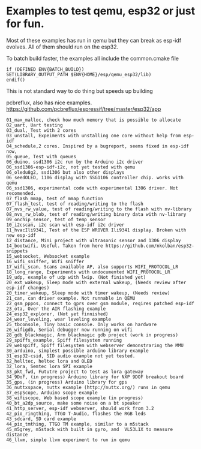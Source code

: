 #  Examples to test qemu, esp32 or just for fun.
Most of these examples has run in qemu but they can break as
esp-idf evolves. All of them should run on the esp32.

To batch build faster, the examples all include the common.cmake file

    if (DEFINED ENV{BATCH_BUILD})
    SET(LIBRARY_OUTPUT_PATH $ENV{HOME}/esp/qemu_esp32/lib)
    endif()

This is not standard way to do thing but speeds up building


pcbreflux, also has nice examples.
    https://github.com/pcbreflux/espressif/tree/master/esp32/app

    01_max_malloc, check how much memory that is possible to allocate
    02_uart, Uart testing
    03_dual, Test with 2 cores
    03_unstall, Expeiments with unstalling one core without help from esp-idf
    04_schedule,2 cores. Inspired by a bugreport, seems fixed in esp-idf now,
    05_queue, Test with queues
    06_duino, ssd1306 i2c run by the Arduino i2c driver
    06_ssd1306-esp-idf-i2c, not yet tested with qemu
    06_oledu8g2, ssd1306 but also other displays
    06_seedOLED, 1106 display with SSG1106 controller chip. works with qemu
    06_ssd1306, experimental code with experimental 1306 driver. Not recomended.
    07_flash_mmap, test of mmap function
    07_flash_test, test of reading/writing to the flash
    07_nvs_rw_value, test of reading/writing to the flash with nv-library 
    08_nvs_rw_blob, test of reading/writing binary data with nv-library 
    09_onchip_sensor, test of temp sensor
    10_i2cscan, i2c scan with esp-idf i2c driver
    11_hvacIli9341, Test of the ESP WROVER Ili9341 display. Broken with new esp-idf
    12_distance, Mini project with ultrasonic sensor and 1306 display
    14_bootwifi, Useful. Taken from here https://github.com/nkolban/esp32-snippets
    15_websocket, Websocket example
    16_wifi_sniffer, Wifi sniffer
    17_wifi_scan, Scans available AP, also supports WIFI_PROTOCOL_LR
    18_long_range, Experiments with undocumented WIFI_PROTOCOL_LR
    19_udp, example of udp with lwip. (Not finished yet)
    20_ext_wakeup, Sleep mode with external wakeup, (Needs review after esp-idf changes)
    20_timer_wakeup, Sleep mode with timer wakeup, (Needs review)
    21_can, can driver example. Not runnable in QEMU
    22_gsm_pppos, connect to gprs over gsm module, reqires patched esp-idf
    23_ota, Over the AIR flashing example
    24_esp32_explorer, (Not yet finnished)
    24_wear_leveling, wear leveling example
    25_tbconsole, Tiny basic console. Only works on hardware
    26_wifigdb, Serial debugger now running on wifi 
    28_gdb_blackmagic, Arm blackmagic gdb project (work in progress)
    29_spiffs_example, Spiff filesystem running 
    29_webspiff, Spiff filesystem with webserver demonstraring the MMU
    30_arduino, simplest possible arduino library example
    31_esp32-csid, SID audio example not yet tested.
    32_helltec, heltec lora and OLED
    32_lora, Semtec lora SPI example
    33_pkt_fwd, Fututre project to test as lora gateway
    34_9DoF, (in progress) Arduino library for NXP 9DOF breakout board
    35_gps, (in progress) Arduino library for gps
    36_nuttxspace, nuttx example (http://nuttx.org/) runs in qemu
    37_espScope, Arduino scope example
    38_wifiscope, Web based scope example (in progress)
    40_bt_a2dp_source, make some noise on a bt speaker
    41_http_server, esp-idf webserver, should work from 3.2
    42_pio_ringthing, TTGO T-Audio, flashes the RGB leds
    43_sdcard, SD card example
    44_pio_tmthing, TTGO TM example, similar to a m5stack
    45_m5grey, m5stack with built in gyro, and  VL53L1X to measure distance
    46_llvm, simple llvm experiment to run in qemu